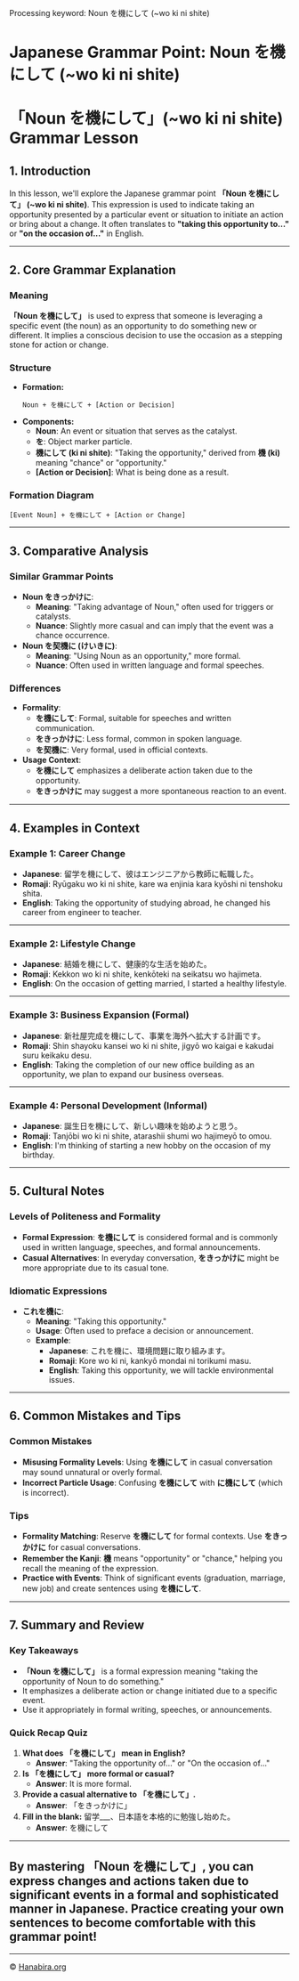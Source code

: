 Processing keyword: Noun を機にして (~wo ki ni shite)
# Japanese Grammar Point: Noun を機にして (~wo ki ni shite)
# 「Noun を機にして」(~wo ki ni shite) Grammar Lesson
## 1. Introduction
In this lesson, we'll explore the Japanese grammar point **「Noun を機にして」 (~wo ki ni shite)**. This expression is used to indicate taking an opportunity presented by a particular event or situation to initiate an action or bring about a change. It often translates to **"taking this opportunity to..."** or **"on the occasion of..."** in English.

---
## 2. Core Grammar Explanation
### Meaning
**「Noun を機にして」** is used to express that someone is leveraging a specific event (the noun) as an opportunity to do something new or different. It implies a conscious decision to use the occasion as a stepping stone for action or change.
### Structure
- **Formation:**
  ```
  Noun + を機にして + [Action or Decision]
  ```
- **Components:**
  - **Noun**: An event or situation that serves as the catalyst.
  - **を**: Object marker particle.
  - **機にして (ki ni shite)**: "Taking the opportunity," derived from **機 (ki)** meaning "chance" or "opportunity."
  - **[Action or Decision]**: What is being done as a result.
### Formation Diagram
```
[Event Noun] + を機にして + [Action or Change]
```
---
## 3. Comparative Analysis
### Similar Grammar Points
- **Noun をきっかけに**:
  - **Meaning**: "Taking advantage of Noun," often used for triggers or catalysts.
  - **Nuance**: Slightly more casual and can imply that the event was a chance occurrence.
- **Noun を契機に (けいきに)**:
  - **Meaning**: "Using Noun as an opportunity," more formal.
  - **Nuance**: Often used in written language and formal speeches.
### Differences
- **Formality**:
  - **を機にして**: Formal, suitable for speeches and written communication.
  - **をきっかけに**: Less formal, common in spoken language.
  - **を契機に**: Very formal, used in official contexts.
- **Usage Context**:
  - **を機にして** emphasizes a deliberate action taken due to the opportunity.
  - **をきっかけに** may suggest a more spontaneous reaction to an event.
---
## 4. Examples in Context
### Example 1: Career Change
- **Japanese**: 留学を機にして、彼はエンジニアから教師に転職した。
- **Romaji**: Ryūgaku wo ki ni shite, kare wa enjinia kara kyōshi ni tenshoku shita.
- **English**: Taking the opportunity of studying abroad, he changed his career from engineer to teacher.
---
### Example 2: Lifestyle Change
- **Japanese**: 結婚を機にして、健康的な生活を始めた。
- **Romaji**: Kekkon wo ki ni shite, kenkōteki na seikatsu wo hajimeta.
- **English**: On the occasion of getting married, I started a healthy lifestyle.
---
### Example 3: Business Expansion (Formal)
- **Japanese**: 新社屋完成を機にして、事業を海外へ拡大する計画です。
- **Romaji**: Shin shayoku kansei wo ki ni shite, jigyō wo kaigai e kakudai suru keikaku desu.
- **English**: Taking the completion of our new office building as an opportunity, we plan to expand our business overseas.
---
### Example 4: Personal Development (Informal)
- **Japanese**: 誕生日を機にして、新しい趣味を始めようと思う。
- **Romaji**: Tanjōbi wo ki ni shite, atarashii shumi wo hajimeyō to omou.
- **English**: I'm thinking of starting a new hobby on the occasion of my birthday.
---
## 5. Cultural Notes
### Levels of Politeness and Formality
- **Formal Expression**: **を機にして** is considered formal and is commonly used in written language, speeches, and formal announcements.
- **Casual Alternatives**: In everyday conversation, **をきっかけに** might be more appropriate due to its casual tone.
### Idiomatic Expressions
- **これを機に**:
  - **Meaning**: "Taking this opportunity."
  - **Usage**: Often used to preface a decision or announcement.
  - **Example**:
    - **Japanese**: これを機に、環境問題に取り組みます。
    - **Romaji**: Kore wo ki ni, kankyō mondai ni torikumi masu.
    - **English**: Taking this opportunity, we will tackle environmental issues.
---
## 6. Common Mistakes and Tips
### Common Mistakes
- **Misusing Formality Levels**: Using **を機にして** in casual conversation may sound unnatural or overly formal.
- **Incorrect Particle Usage**: Confusing **を機にして** with **に機にして** (which is incorrect).
### Tips
- **Formality Matching**: Reserve **を機にして** for formal contexts. Use **をきっかけに** for casual conversations.
- **Remember the Kanji**: **機** means "opportunity" or "chance," helping you recall the meaning of the expression.
- **Practice with Events**: Think of significant events (graduation, marriage, new job) and create sentences using **を機にして**.
---
## 7. Summary and Review
### Key Takeaways
- **「Noun を機にして」** is a formal expression meaning "taking the opportunity of Noun to do something."
- It emphasizes a deliberate action or change initiated due to a specific event.
- Use it appropriately in formal writing, speeches, or announcements.
### Quick Recap Quiz
1. **What does 「を機にして」 mean in English?**
   - **Answer**: "Taking the opportunity of..." or "On the occasion of..."
2. **Is 「を機にして」 more formal or casual?**
   - **Answer**: It is more formal.
3. **Provide a casual alternative to 「を機にして」.**
   - **Answer**: 「をきっかけに」
4. **Fill in the blank:** 留学___、日本語を本格的に勉強し始めた。
   - **Answer**: を機にして
---
By mastering **「Noun を機にして」**, you can express changes and actions taken due to significant events in a formal and sophisticated manner in Japanese. Practice creating your own sentences to become comfortable with this grammar point!
---


---

© [Hanabira.org](https://hanabira.org)
